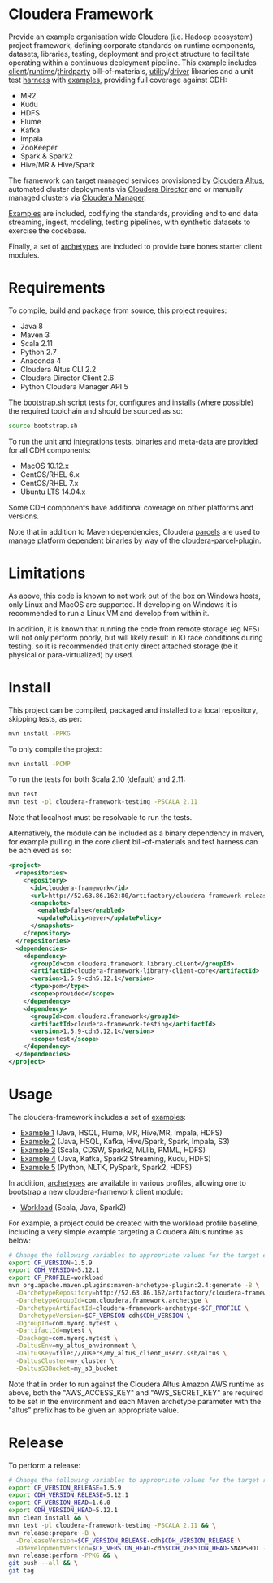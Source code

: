 # Cloudera Framework

Provide an example organisation wide Cloudera (i.e. Hadoop ecosystem) project framework, 
defining corporate standards on runtime components, datasets, libraries, testing, deployment and
project  structure to facilitate operating within a continuous deployment pipeline. This example includes 
[client](https://github.com/ggear/cloudera-framework/tree/master/cloudera-framework-library/cloudera-framework-library-client)/[runtime](https://github.com/ggear/cloudera-framework/tree/master/cloudera-framework-library/cloudera-framework-library-runtime)/[thirdparty](https://github.com/ggear/cloudera-framework/tree/master/cloudera-framework-library/cloudera-framework-library-thirdparty)
bill-of-materials, [utility](https://github.com/ggear/cloudera-framework/tree/master/cloudera-framework-common/src/main/java/com/cloudera/framework/common)/[driver](https://github.com/ggear/cloudera-framework/tree/master/cloudera-framework-common/src/main/java/com/cloudera/framework/common/Driver.java)
libraries and a unit test [harness](https://github.com/ggear/cloudera-framework/tree/master/cloudera-framework-testing/src/main/java/com/cloudera/framework/testing)
with [examples](https://github.com/ggear/cloudera-framework/tree/master/cloudera-framework-testing/src/test/java/com/cloudera/framework/testing/server),
providing full coverage against CDH:

* MR2
* Kudu
* HDFS
* Flume
* Kafka
* Impala
* ZooKeeper
* Spark & Spark2
* Hive/MR & Hive/Spark

The framework can target managed services provisioned by [Cloudera Altus](https://www.cloudera.com/products/altus.html),
automated cluster deployments via [Cloudera Director](https://www.cloudera.com/products/product-components/cloudera-director.html)
and or manually managed clusters via [Cloudera Manager](https://www.cloudera.com/products/product-components/cloudera-manager.html).

[Examples](https://github.com/ggear/cloudera-framework/tree/master/cloudera-framework-parent/cloudera-framework-example) 
are included, codifying the standards, providing end to end data streaming, ingest, modeling, testing
pipelines, with synthetic datasets to exercise the codebase.

Finally, a set of [archetypes](https://github.com/ggear/cloudera-framework/tree/master/cloudera-framework-archetype) 
are included to provide bare bones starter client modules.

# Requirements

To compile, build and package from source, this project requires:

* Java 8
* Maven 3
* Scala 2.11
* Python 2.7
* Anaconda 4
* Cloudera Altus CLI 2.2
* Cloudera Director Client 2.6
* Python Cloudera Manager API 5

The [bootstrap.sh](https://github.com/ggear/cloudera-framework/blob/master/bootstrap.sh) script tests for,
configures and installs (where possible) the required toolchain and should be sourced as so:

```bash
source bootstrap.sh
```

To run the unit and integrations tests, binaries and meta-data are provided for all CDH components:

* MacOS 10.12.x
* CentOS/RHEL 6.x
* CentOS/RHEL 7.x
* Ubuntu LTS 14.04.x

Some CDH components have additional coverage on other platforms and versions.

Note that in addition to Maven dependencies, Cloudera 
[parcels](http://www.cloudera.com/documentation/enterprise/latest/topics/cm_ig_parcels.html) 
are used to manage platform dependent binaries by way of the 
[cloudera-parcel-plugin](https://github.com/ggear/cloudera-parcel/tree/master/cloudera-parcel-plugin).

# Limitations

As above, this code is known to not work out of the box on Windows hosts, only Linux and MacOS
are supported. If developing on Windows it is recommended to run a Linux VM and develop from within it.  

In addition, it is known that running the code from remote storage (eg NFS) will not only perform poorly,
but will likely result in IO race conditions during testing, so it is recommended that only direct attached
storage (be it physical or para-virtualized) by used.

# Install

This project can be compiled, packaged and installed to a local repository, skipping tests, as per:

```bash
mvn install -PPKG
```

To only compile the project:

```bash
mvn install -PCMP
```

To run the tests for both Scala 2.10 (default) and 2.11:

```bash
mvn test
mvn test -pl cloudera-framework-testing -PSCALA_2.11
```

Note that localhost must be resolvable to run the tests.

Alternatively, the module can be included as a binary dependency in maven, for example pulling in the 
core client bill-of-materials and test harness can be achieved as so:

```xml
<project>
  <repositories>
    <repository>
      <id>cloudera-framework</id>
      <url>http://52.63.86.162:80/artifactory/cloudera-framework-releases</url>
      <snapshots>
        <enabled>false</enabled>
        <updatePolicy>never</updatePolicy>
      </snapshots>
    </repository>
  </repositories>
  <dependencies>
    <dependency>
      <groupId>com.cloudera.framework.library.client</groupId>
      <artifactId>cloudera-framework-library-client-core</artifactId>
      <version>1.5.9-cdh5.12.1</version>
      <type>pom</type>
      <scope>provided</scope>
    </dependency>
    <dependency>
      <groupId>com.cloudera.framework</groupId>
      <artifactId>cloudera-framework-testing</artifactId>
      <version>1.5.9-cdh5.12.1</version>
      <scope>test</scope>
    </dependency>
  </dependencies>
</project>
```

# Usage

The cloudera-framework includes a set of 
[examples](https://github.com/ggear/cloudera-framework/tree/master/cloudera-framework-parent/cloudera-framework-example):

* [Example 1](https://github.com/ggear/cloudera-framework/tree/master/cloudera-framework-parent/cloudera-framework-example/cloudera-framework-example-1) 
  (Java, HSQL, Flume, MR, Hive/MR, Impala, HDFS)
* [Example 2](https://github.com/ggear/cloudera-framework/tree/master/cloudera-framework-parent/cloudera-framework-example/cloudera-framework-example-2)
  (Java, HSQL, Kafka, Hive/Spark, Spark, Impala, S3)
* [Example 3](https://github.com/ggear/cloudera-framework/tree/master/cloudera-framework-parent/cloudera-framework-example/cloudera-framework-example-3) 
  (Scala, CDSW, Spark2, MLlib, PMML, HDFS)
* [Example 4](https://github.com/ggear/cloudera-framework/tree/master/cloudera-framework-parent/cloudera-framework-example/cloudera-framework-example-4) 
  (Java, Kafka, Spark2 Streaming, Kudu, HDFS)
* [Example 5](https://github.com/ggear/cloudera-framework/tree/master/cloudera-framework-parent/cloudera-framework-example/cloudera-framework-example-5) 
  (Python, NLTK, PySpark, Spark2, HDFS)

In addition,
[archetypes](https://github.com/ggear/cloudera-framework/tree/master/cloudera-framework-archetype)
are available in various profiles, allowing one to bootstrap a new cloudera-framework client module:

* [Workload](https://github.com/ggear/cloudera-framework/tree/master/cloudera-framework-archetype/cloudera-framework-archetype-workload/src/main/resources/archetype-resources)
  (Scala, Java, Spark2)

For example, a project could be created with the workload profile baseline,
including a very simple example targeting a Cloudera Altus runtime as below:

```bash
# Change the following variables to appropriate values for the target environment
export CF_VERSION=1.5.9
export CDH_VERSION=5.12.1
export CF_PROFILE=workload
mvn org.apache.maven.plugins:maven-archetype-plugin:2.4:generate -B \
  -DarchetypeRepository=http://52.63.86.162/artifactory/cloudera-framework-releases \
  -DarchetypeGroupId=com.cloudera.framework.archetype \
  -DarchetypeArtifactId=cloudera-framework-archetype-$CF_PROFILE \
  -DarchetypeVersion=$CF_VERSION-cdh$CDH_VERSION \
  -DgroupId=com.myorg.mytest \
  -DartifactId=mytest \
  -Dpackage=com.myorg.mytest \
  -DaltusEnv=my_altus_environment \
  -DaltusKey=file:///Users/my_altus_client_user/.ssh/altus \
  -DaltusCluster=my_cluster \
  -DaltusS3Bucket=my_s3_bucket
```

Note that in order to run against the Cloudera Altus Amazon AWS runtime as above, 
both the "AWS_ACCESS_KEY" and "AWS_SECRET_KEY" are required to be set in the 
environment and each Maven archetype parameter with the "altus" prefix has to be 
given an appropriate value.

# Release

To perform a release:

```bash
# Change the following variables to appropriate values for the target release
export CF_VERSION_RELEASE=1.5.9
export CDH_VERSION_RELEASE=5.12.1
export CF_VERSION_HEAD=1.6.0
export CDH_VERSION_HEAD=5.12.1
mvn clean install && \
mvn test -pl cloudera-framework-testing -PSCALA_2.11 && \
mvn release:prepare -B \
  -DreleaseVersion=$CF_VERSION_RELEASE-cdh$CDH_VERSION_RELEASE \
  -DdevelopmentVersion=$CF_VERSION_HEAD-cdh$CDH_VERSION_HEAD-SNAPSHOT -PPKG && \
mvn release:perform -PPKG && \
git push --all && \
git tag
```

